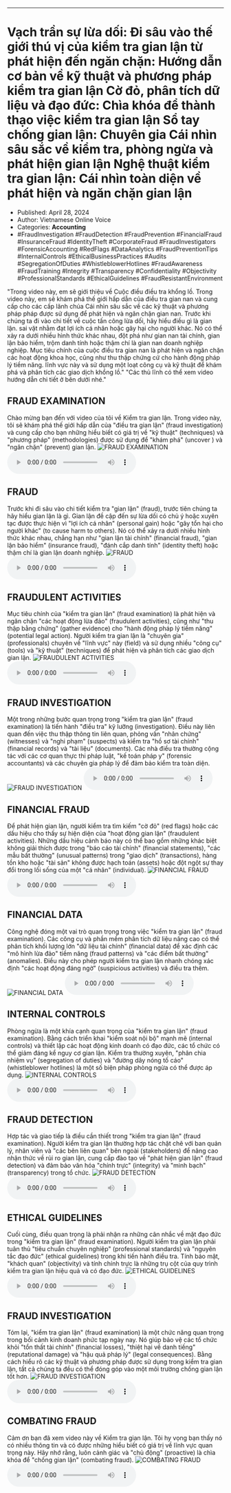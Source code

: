 
---

# Vạch trần sự lừa dối: Đi sâu vào thế giới thú vị của kiểm tra gian lận từ phát hiện đến ngăn chặn: Hướng dẫn cơ bản về kỹ thuật và phương pháp kiểm tra gian lận Cờ đỏ, phân tích dữ liệu và đạo đức: Chìa khóa để thành thạo việc kiểm tra gian lận Sổ tay chống gian lận: Chuyên gia Cái nhìn sâu sắc về kiểm tra, phòng ngừa và phát hiện gian lận Nghệ thuật kiểm tra gian lận: Cái nhìn toàn diện về phát hiện và ngăn chặn gian lận

- Published: April 28, 2024
- Author: Vietnamese Online Voice
- Categories: **Accounting**
- #FraudInvestigation #FraudDetection #FraudPrevention #FinancialFraud #InsuranceFraud #IdentityTheft #CorporateFraud #FraudInvestigators #ForensicAccounting #RedFlags #DataAnalytics #FraudPreventionTips #InternalControls #EthicalBusinessPractices #Audits #SegregationOfDuties #WhistleblowerHotlines #FraudAwareness #FraudTraining #Integrity #Transparency #Confidentiality #Objectivity #ProfessionalStandards #EthicalGuidelines #FraudResistantEnvironment

"Trong video này, em sẽ giới thiệu về Cuộc điều điều tra khổng lồ. Trong video này, em sẽ khám phá thế giới hấp dẫn của điều tra gian nan và cung cấp cho các cấp lãnh chúa Cái nhìn sâu sắc về các kỹ thuật và phương pháp pháp được sử dụng để phát hiện và ngăn chặn gian nan. Trước khi chúng ta đi vào chi tiết về cuộc tấn công lừa dối, hãy hiểu điều gì là gian lận. sai vặt nhằm đạt lợi ích cá nhân hoặc gây hại cho người khác. Nó có thể xảy ra dưới nhiều hình thức khác nhau, đột phá như gian nan tài chính, gian lận bảo hiểm, trộm danh tính hoặc thậm chí là gian nan doanh nghiệp nghiệp. Mục tiêu chính của cuộc điều tra gian nan là phát hiện và ngăn chặn các hoạt động khoa học, cũng như thu thập chứng cứ cho hành động pháp lý tiềm năng. lĩnh vực này và sử dụng một loạt công cụ và kỹ thuật để khám phá và phân tích các giao dịch khổng lồ." "Các thủ lĩnh có thể xem video hướng dẫn chi tiết ở bên dưới nhé."


## FRAUD EXAMINATION

Chào mừng bạn đến với video của tôi về Kiểm tra gian lận. Trong video này, tôi sẽ khám phá thế giới hấp dẫn của "điều tra gian lận" (fraud investigation) và cung cấp cho bạn những hiểu biết có giá trị về "kỹ thuật" (techniques) và "phương pháp" (methodologies) được sử dụng để "khám phá" (uncover ) và "ngăn chặn" (prevent) gian lận.
![FRAUD EXAMINATION](https://http-archiver-apis-production-80.schnworks.com/storage/images/transitions/2024-04-28/transition--36201149831-Montserrat-SemiBold-9C27B0.jpg)
<audio controls>
    <source src="https://http-archiver-apis-production-80.schnworks.com/storage/storage/audio/file-27640487968.mp3" type="audio/mpeg">
</audio>



## FRAUD

Trước khi đi sâu vào chi tiết kiểm tra "gian lận" (fraud), trước tiên chúng ta hãy hiểu gian lận là gì. Gian lận đề cập đến sự lừa dối có chủ ý hoặc xuyên tạc được thực hiện vì "lợi ích cá nhân" (personal gain) hoặc "gây tổn hại cho người khác" (to cause harm to others). Nó có thể xảy ra dưới nhiều hình thức khác nhau, chẳng hạn như "gian lận tài chính" (financial fraud), "gian lận bảo hiểm" (insurance fraud), "đánh cắp danh tính" (identity theft) hoặc thậm chí là gian lận doanh nghiệp.
![FRAUD](https://http-archiver-apis-production-80.schnworks.com/storage/images/transitions/2024-04-28/transition--7258069602-Montserrat-Bold-303F9F.jpg)
<audio controls>
    <source src="https://http-archiver-apis-production-80.schnworks.com/storage/storage/audio/file-57687787651.mp3" type="audio/mpeg">
</audio>



## FRAUDULENT ACTIVITIES

Mục tiêu chính của "kiểm tra gian lận" (fraud examination) là phát hiện và ngăn chặn "các hoạt động lừa đảo" (fraudulent activities), cũng như "thu thập bằng chứng" (gather evidence) cho "hành động pháp lý tiềm năng" (potential legal action). Người kiểm tra gian lận là "chuyên gia" (professionals) chuyên về "lĩnh vực" này (field) và sử dụng nhiều "công cụ" (tools) và "kỹ thuật" (techniques) để phát hiện và phân tích các giao dịch gian lận.
![FRAUDULENT ACTIVITIES](https://http-archiver-apis-production-80.schnworks.com/storage/images/transitions/2024-04-28/transition--15412797981-Montserrat-Thin-1A237E.jpg)
<audio controls>
    <source src="https://http-archiver-apis-production-80.schnworks.com/storage/storage/audio/file-23074153469.mp3" type="audio/mpeg">
</audio>



## FRAUD INVESTIGATION

Một trong những bước quan trọng trong "kiểm tra gian lận" (fraud examination) là tiến hành "điều tra" kỹ lưỡng (investigation). Điều này liên quan đến việc thu thập thông tin liên quan, phỏng vấn "nhân chứng" (witnesses) và "nghi phạm" (suspects) và kiểm tra "hồ sơ tài chính" (financial records) và "tài liệu" (documents). Các nhà điều tra thường cộng tác với các cơ quan thực thi pháp luật, "kế toán pháp y" (forensic accountants) và các chuyên gia pháp lý để đảm bảo kiểm tra toàn diện.
![FRAUD INVESTIGATION](https://http-archiver-apis-production-80.schnworks.com/storage/images/transitions/2024-04-28/transition--19661694733-Montserrat-Black-4A148C.jpg)
<audio controls>
    <source src="https://http-archiver-apis-production-80.schnworks.com/storage/storage/audio/file-7799914039.mp3" type="audio/mpeg">
</audio>



## FINANCIAL FRAUD

Để phát hiện gian lận, người kiểm tra tìm kiếm "cờ đỏ" (red flags) hoặc các dấu hiệu cho thấy sự hiện diện của "hoạt động gian lận" (fraudulent activities). Những dấu hiệu cảnh báo này có thể bao gồm những khác biệt không giải thích được trong "báo cáo tài chính" (financial statements), "các mẫu bất thường" (unusual patterns) trong "giao dịch" (transactions), hàng tồn kho hoặc "tài sản" không được hạch toán (assets) hoặc đột ngột sự thay đổi trong lối sống của một "cá nhân" (individual).
![FINANCIAL FRAUD](https://http-archiver-apis-production-80.schnworks.com/storage/images/transitions/2024-04-28/transition--20024467433-Montserrat-Thin-880E4F.jpg)
<audio controls>
    <source src="https://http-archiver-apis-production-80.schnworks.com/storage/storage/audio/file-2836488991.mp3" type="audio/mpeg">
</audio>



## FINANCIAL DATA

Công nghệ đóng một vai trò quan trọng trong việc "kiểm tra gian lận" (fraud examination). Các công cụ và phần mềm phân tích dữ liệu nâng cao có thể phân tích khối lượng lớn "dữ liệu tài chính" (financial data) để xác định các "mô hình lừa đảo" tiềm năng (fraud patterns) và "các điểm bất thường" (anomalies). Điều này cho phép người kiểm tra gian lận nhanh chóng xác định "các hoạt động đáng ngờ" (suspicious activities) và điều tra thêm.
![FINANCIAL DATA](https://http-archiver-apis-production-80.schnworks.com/storage/images/transitions/2024-04-28/transition-11309006971-Montserrat-Thin-4A148C.jpg)
<audio controls>
    <source src="https://http-archiver-apis-production-80.schnworks.com/storage/storage/audio/file-31816085090.mp3" type="audio/mpeg">
</audio>



## INTERNAL CONTROLS

Phòng ngừa là một khía cạnh quan trọng của "kiểm tra gian lận" (fraud examination). Bằng cách triển khai "kiểm soát nội bộ" mạnh mẽ (internal controls) và thiết lập các hoạt động kinh doanh có đạo đức, các tổ chức có thể giảm đáng kể nguy cơ gian lận. Kiểm tra thường xuyên, "phân chia nhiệm vụ" (segregation of duties) và "đường dây nóng tố cáo" (whistleblower hotlines) là một số biện pháp phòng ngừa có thể được áp dụng.
![INTERNAL CONTROLS](https://http-archiver-apis-production-80.schnworks.com/storage/images/transitions/2024-04-28/transition--28540671148-Montserrat-Black-004895.jpg)
<audio controls>
    <source src="https://http-archiver-apis-production-80.schnworks.com/storage/storage/audio/file-36597300832.mp3" type="audio/mpeg">
</audio>



## FRAUD DETECTION

Hợp tác và giao tiếp là điều cần thiết trong "kiểm tra gian lận" (fraud examination). Người kiểm tra gian lận thường hợp tác chặt chẽ với ban quản lý, nhân viên và "các bên liên quan" bên ngoài (stakeholders) để nâng cao nhận thức về rủi ro gian lận, cung cấp đào tạo về "phát hiện gian lận" (fraud detection) và đảm bảo văn hóa "chính trực" (integrity) và "minh bạch" (transparency) trong tổ chức.
![FRAUD DETECTION](https://http-archiver-apis-production-80.schnworks.com/storage/images/transitions/2024-04-28/transition-49739988412-Montserrat-Black-673AB7.jpg)
<audio controls>
    <source src="https://http-archiver-apis-production-80.schnworks.com/storage/storage/audio/file-21856815900.mp3" type="audio/mpeg">
</audio>



## ETHICAL GUIDELINES

Cuối cùng, điều quan trọng là phải nhận ra những cân nhắc về mặt đạo đức trong "kiểm tra gian lận" (fraud examination). Người kiểm tra gian lận phải tuân thủ "tiêu chuẩn chuyên nghiệp" (professional standards) và "nguyên tắc đạo đức" (ethical guidelines) trong khi tiến hành điều tra. Tính bảo mật, "khách quan" (objectivity) và tính chính trực là những trụ cột của quy trình kiểm tra gian lận hiệu quả và có đạo đức.
![ETHICAL GUIDELINES](https://http-archiver-apis-production-80.schnworks.com/storage/images/transitions/2024-04-28/transition-19391895788-Montserrat-Regular-673AB7.jpg)
<audio controls>
    <source src="https://http-archiver-apis-production-80.schnworks.com/storage/storage/audio/file-11719007865.mp3" type="audio/mpeg">
</audio>



## FRAUD INVESTIGATION

Tóm lại, "kiểm tra gian lận" (fraud examination) là một chức năng quan trọng trong bối cảnh kinh doanh phức tạp ngày nay. Nó giúp bảo vệ các tổ chức khỏi "tổn thất tài chính" (financial losses), "thiệt hại về danh tiếng" (reputational damage) và "hậu quả pháp lý" (legal consequences). Bằng cách hiểu rõ các kỹ thuật và phương pháp được sử dụng trong kiểm tra gian lận, tất cả chúng ta đều có thể đóng góp vào một môi trường chống gian lận tốt hơn.
![FRAUD INVESTIGATION](https://http-archiver-apis-production-80.schnworks.com/storage/images/transitions/2024-04-28/transition-13240172452-Montserrat-SemiBold-1A237E.jpg)
<audio controls>
    <source src="https://http-archiver-apis-production-80.schnworks.com/storage/storage/audio/file-6686288956.mp3" type="audio/mpeg">
</audio>



## COMBATING FRAUD

Cảm ơn bạn đã xem video này về Kiểm tra gian lận. Tôi hy vọng bạn thấy nó có nhiều thông tin và có được những hiểu biết có giá trị về lĩnh vực quan trọng này. Hãy nhớ rằng, luôn cảnh giác và "chủ động" (proactive) là chìa khóa để "chống gian lận" (combating fraud).
![COMBATING FRAUD](https://http-archiver-apis-production-80.schnworks.com/storage/images/transitions/2024-04-28/transition-14373924690-Montserrat-Bold-673AB7.jpg)
<audio controls>
    <source src="https://http-archiver-apis-production-80.schnworks.com/storage/storage/audio/file-1342255338.mp3" type="audio/mpeg">
</audio>

